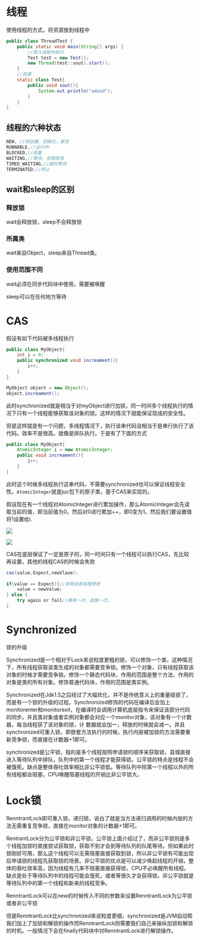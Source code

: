 # 线程

使用线程的方式，将资源放到线程中

```java
public class ThreadTest {
    public static void main(String[] args) {
        //放入线程中执行
        Test test = new Test();
        new Thread(test::sout).start();
    }
    //资源
    static class Test{
        public void sout(){
            System.out.println("adasd");
        }
    }
}
```

## 线程的六种状态

```java
NEW, //刚创建，初始化，新生
RUNNABLE,//运行中
BLOCKED,//阻塞
WAITING,//等待，会释放锁
TIMED_WAITING,//超时等待
TERMINATED;//终止
```

## wait和sleep的区别

### 释放锁

wait会释放锁，sleep不会释放锁

### 所属类

wait来自Object，sleep来自Thread类。

### 使用范围不同

wait必须在同步代码块中使用，需要被唤醒

sleep可以在任何地方等待

# CAS

假设有如下代码被多线程执行

```java
public class MyObject{
    int i = 0;
    public synchronized void increament(){
        i++;
    }
}

MyObject object = new Object();
object.increament();
```

此时synchronized就是相当于对myObject进行加锁，同一时间多个线程执行的情况下只有一个线程能够获取该对象的锁。这样的情况下就能保证现成的安全性。

但是这样就是有一个问题，多线程情况下，执行该串代码没相当于是串行执行了该代码。效率不是很高。就像是排队执行。于是有了下面的方式

```java
public class MyObject{
	AtomicInteger i = new AtomicInteger;
    public void increament(){
        i++;
    }
}
```

此时这个时候多线程执行这串代码，不需要synchronized也可以保证线程安全性。`AtomicInteger`就是juc包下的原子类，基于CAS来实现的。

假设现在有一个线程对AtomicInteger进行累加操作，那么AtomicInteger会先读取当前的值，即当前值为0，然后对0进行累加++，即0变为1。然后我们要设置值将1设置给i.

![](https://i.loli.net/2020/12/17/TAPXHkWy37th8R6.png)

![](https://i.loli.net/2020/12/17/gWKrTsciAjkH1aL.png)

CAS在底层保证了一定是原子的，同一时间只有一个线程可以执行CAS，先比较再设置，其他的线程CAS的时候会失败 

```java
cas(value,Expect,newVlaue);
    
if(value == Expect){//说明没有线程修改
    value = newValue;
} else {
    try again or fail//再来一次，自旋一次。
}

```

# Synchronized

锁的升级

Synchronized是一个相对于Lock来说粒度更粗的锁，可以修饰一个类，这种情况下，所有线程获取该类生成的对象都需要竞争锁。修饰一个对象，只有线程获取该对象的时候才需要竞争锁。修饰一个静态代码块，作用的范围是整个方法，作用的对象是类的所有对象。修饰普通代码块，作用的范围是类实例。

Synchronized在Jdk1.5之后经过了大幅优化，并不是传统意义上的重量级锁了，而是有一个锁的升级的过程。Synchronized修饰的代码在编译后会加上monitorenter和monitorexit，在编译时会调用计算机底层指令来保证该部分代码的同步。并且类对象或者实例对象都会对应一个monitor对象，该对象有一个计数器，每当线程获了该对象的锁，计 数器就会加一，释放的时候就会减一。并且synchronized可重入锁，即嵌套方法执行的时候，执行内层被加锁的方法需要重新竞争锁，而直接在计数器+1即可。

synchronized是公平锁，指的是多个线程按照申请锁的顺序来获取锁，县城直接进入等待队列中排队，队列中的第一个线程才能获得锁。公平锁的特点是线程不会被饿死。缺点是整体吞吐效率相比非公平锁低。等待队列中除第一个线程以外的所有线程都会阻塞，CPU唤醒阻塞线程的开销比非公平锁大。

# Lock锁

RenntrantLock即可重入锁，递归锁，说白了就是当方法递归调用的时候内层的方法无需重复竞争锁，直接在monitor对象的计数器+1即可。

RentrantLock分为公平锁和非公平锁，公平锁上面介绍过了，而非公平锁则是多个线程加锁时直接尝试获取锁，获取不到才会到等待队列的队尾等待。但如果此时锁刚好可用，那么这个线程可以无需阻塞直接获取到锁，所以非公平锁有可能出现后申请锁的线程先获取锁的场景。非公平锁的优点是可以减少唤起线程的开销，整体的吞吐效率高，因为线程有几率不阻塞直接获得锁，CPU不必唤醒所有线程。缺点是处于等待队列中的线程可能会饿死，或者等很久才会获得锁。非公平锁就是等待队列中的第一个线程和新来的线程竞争。

RenntrantLock可以在new的时候传入不同的参数来设置RenntrantLock为公平锁或者非公平锁

但是RenntrantLock比synchronized来说粒度更细，synchronized是JVM自动帮我们加上了加锁和解锁的操作而RenntrantLock则需要我们自己来操纵加锁和解锁的时机。一般情况下会在finally代码块中对RenntrantLock进行解锁操作。
